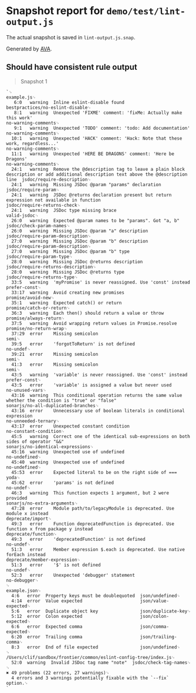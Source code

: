 # Snapshot report for `demo/test/lint-output.js`

The actual snapshot is saved in `lint-output.js.snap`.

Generated by [AVA](https://ava.li).

## Should have consistent rule output

> Snapshot 1

    `␊
    example.js␊
       6:0   warning  Inline eslint-disable found                                                                                                    bestpractices/no-eslint-disable␊
       8:1   warning  Unexpected 'FIXME' comment: 'fixMe: Actually make this work'                                                                   no-warning-comments␊
       9:1   warning  Unexpected 'TODO' comment: 'todo: Add documentation'                                                                           no-warning-comments␊
      10:1   warning  Unexpected 'HACK' comment: 'Hack: Note that these work, regardless...'                                                         no-warning-comments␊
      11:1   warning  Unexpected 'HERE BE DRAGONS' comment: 'Here be Dragons'                                                                        no-warning-comments␊
      24:1   warning  Remove the @description tag to leave a plain block description or add additional description text above the @description line  jsdoc/require-description␊
      24:1   warning  Missing JSDoc @param "params" declaration                                                                                      jsdoc/require-param␊
      24:1   warning  JSDoc @returns declaration present but return expression not available in function                                             jsdoc/require-returns-check␊
      24:1   warning  JSDoc type missing brace                                                                                                       valid-jsdoc␊
      26:0   warning  Expected @param names to be "params". Got "a, b"                                                                               jsdoc/check-param-names␊
      26:0   warning  Missing JSDoc @param "a" description                                                                                           jsdoc/require-param-description␊
      27:0   warning  Missing JSDoc @param "b" description                                                                                           jsdoc/require-param-description␊
      27:0   warning  Missing JSDoc @param "b" type                                                                                                  jsdoc/require-param-type␊
      28:0   warning  Missing JSDoc @returns description                                                                                             jsdoc/require-returns-description␊
      28:0   warning  Missing JSDoc @returns type                                                                                                    jsdoc/require-returns-type␊
      33:5   warning  'myPromise' is never reassigned. Use 'const' instead                                                                           prefer-const␊
      33:17  warning  Avoid creating new promises                                                                                                    promise/avoid-new␊
      35:1   warning  Expected catch() or return                                                                                                     promise/catch-or-return␊
      36:3   warning  Each then() should return a value or throw                                                                                     promise/always-return␊
      37:5   warning  Avoid wrapping return values in Promise.resolve                                                                                promise/no-return-wrap␊
      37:29  error    Missing semicolon                                                                                                              semi␊
      39:5   error    'forgotToReturn' is not defined                                                                                                no-undef␊
      39:21  error    Missing semicolon                                                                                                              semi␊
      41:3   error    Missing semicolon                                                                                                              semi␊
      43:5   warning  'variable' is never reassigned. Use 'const' instead                                                                            prefer-const␊
      43:5   error    'variable' is assigned a value but never used                                                                                  no-unused-vars␊
      43:16  warning  This conditional operation returns the same value whether the condition is "true" or "false"                                   sonarjs/no-all-duplicated-branches␊
      43:16  error    Unnecessary use of boolean literals in conditional expression                                                                  no-unneeded-ternary␊
      43:17  error    Unexpected constant condition                                                                                                  no-constant-condition␊
      45:5   warning  Correct one of the identical sub-expressions on both sides of operator "&&"                                                    sonarjs/no-identical-expressions␊
      45:16  warning  Unexpected use of undefined                                                                                                    no-undefined␊
      45:40  warning  Unexpected use of undefined                                                                                                    no-undefined␊
      45:53  error    Expected literal to be on the right side of ===                                                                                yoda␊
      45:62  error    'params' is not defined                                                                                                        no-undef␊
      46:3   warning  This function expects 1 argument, but 2 were provided                                                                          sonarjs/no-extra-arguments␊
      47:28  error    Module path/to/legacyModule is deprecated. Use module x instead                                                                deprecate/import␊
      49:3   error    Function deprecatedFunction is deprecated. Use function x from package y instead                                               deprecate/function␊
      49:3   error    'deprecatedFunction' is not defined                                                                                            no-undef␊
      51:3   error    Member expression $.each is deprecated. Use native forEach instead                                                             deprecate/member-expression␊
      51:3   error    '$' is not defined                                                                                                             no-undef␊
      52:3   error    Unexpected 'debugger' statement                                                                                                no-debugger␊
    ␊
    example.json␊
      4:6   error  Property keys must be doublequoted  json/undefined␊
      4:14  error  Value expected                      json/value-expected␊
      5:6   error  Duplicate object key                json/duplicate-key␊
      5:12  error  Colon expected                      json/colon-expected␊
      6:6   error  Expected comma                      json/comma-expected␊
      6:20  error  Trailing comma                      json/trailing-comma␊
      8:3   error  End of file expected                json/undefined␊
    ␊
    /Users/clif/sandbox/frontier/common/eslint-config-tree/index.js␊
      52:0  warning  Invalid JSDoc tag name "note"  jsdoc/check-tag-names␊
    ␊
    ✖ 49 problems (22 errors, 27 warnings)␊
      4 errors and 3 warnings potentially fixable with the `--fix` option.␊
    `
